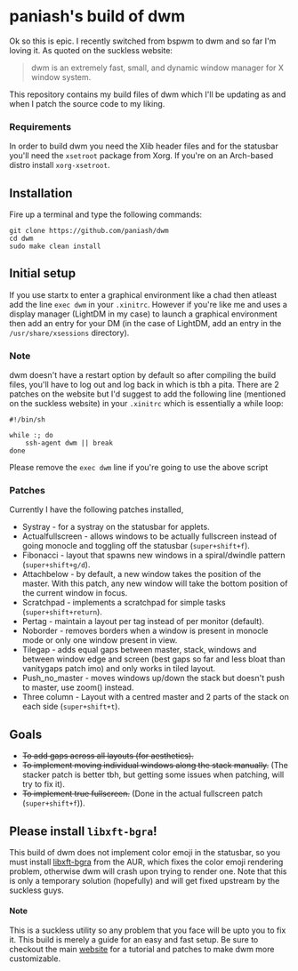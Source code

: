 # paniash's build of dwm
Ok so this is epic. I recently switched from bspwm to dwm and so far I'm loving it. As quoted on the suckless website:

> dwm is an extremely fast, small, and dynamic window manager for X window system. 

This repository contains my build files of dwm which I'll be updating as and when I patch the source code to my liking.

### Requirements
In order to build dwm you need the Xlib header files and for the statusbar you'll need the `xsetroot` package from Xorg. If you're on an Arch-based distro install `xorg-xsetroot`.

## Installation
Fire up a terminal and type the following commands:
```
git clone https://github.com/paniash/dwm
cd dwm
sudo make clean install
```

## Initial setup
If you use startx to enter a graphical environment like a chad then atleast add the line `exec dwm`
in your `.xinitrc`. However if you're like me and uses a display manager (LightDM in my case) to
launch a graphical environment then add an entry for your DM (in the case of LightDM, add an entry in
the `/usr/share/xsessions` directory).

### Note
dwm doesn't have a restart option by default so after compiling the build files, you'll have to log
out and log back in which is tbh a pita. There are 2 patches on the website but I'd suggest to add
the following line (mentioned on the suckless website) in your `.xinitrc` which is essentially a while loop:
```
#!/bin/sh

while :; do
	ssh-agent dwm || break
done	
```

Please remove the `exec dwm` line if you're going to use the above script

### Patches
Currently I have the following patches installed,
* Systray - for a systray on the statusbar for applets.
* Actualfullscreen - allows windows to be actually fullscreen instead of going monocle and toggling off the statusbar (`super+shift+f`).
* Fibonacci - layout that spawns new windows in a spiral/dwindle pattern (`super+shift+g/d`).
* Attachbelow - by default, a new window takes the position of the master. With this patch, any new window will take the bottom position of the current window in focus.
* Scratchpad - implements a scratchpad for simple tasks (`super+shift+return`).
* Pertag - maintain a layout per tag instead of per monitor (default).
* Noborder - removes borders when a window is present in monocle mode or only one window present in view.
* Tilegap - adds equal gaps between master, stack, windows and between window edge and screen (best gaps so far and less bloat than vanitygaps patch imo) and only works in tiled layout.
* Push_no_master - moves windows up/down the stack but doesn't push to master, use zoom() instead.
* Three column - Layout with a centred master and 2 parts of the stack on each side (`super+shift+t`).

## Goals
* ~~To add gaps across all layouts (for aesthetics).~~
* ~~To implement moving individual windows along the stack manually.~~ (The stacker patch is better tbh, but getting some issues when patching, will try to fix it).
* ~~To implement true fullscreen.~~ (Done in the actual fullscreen patch (`super+shift+f`)).

## Please install `libxft-bgra`!
This build of dwm does not implement color emoji in the statusbar, so you must install [libxft-bgra](https://aur.archlinux.org/packages/libxft-bgra/) from the AUR, which fixes the color emoji rendering problem, otherwise dwm will crash upon trying to render one. Note that this is only a temporary solution (hopefully) and will get fixed upstream by the suckless guys.

#### Note
This is a suckless utility so any problem that you face will be upto you to fix it. This build is
merely a guide for an easy and fast setup. Be sure to checkout the main
[website](https://dwm.suckless.org) for a tutorial and
patches to make dwm more customizable.
